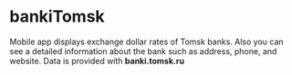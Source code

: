 # bankiTomsk
Mobile app displays exchange dollar rates of Tomsk banks. Also you can see a detailed information about the bank such as address, phone, and website.
Data is provided with **banki.tomsk.ru**
